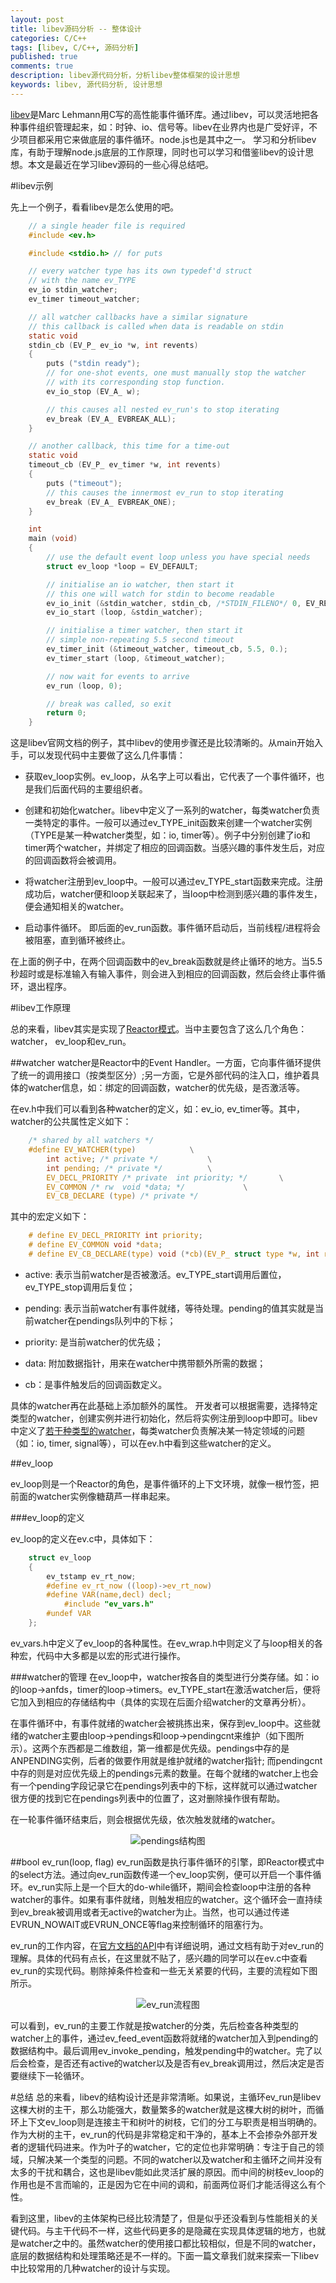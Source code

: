 ```yaml
---
layout: post
title: libev源码分析 -- 整体设计
categories: C/C++
tags: [libev, C/C++, 源码分析]
published: true
comments: true
description: libev源代码分析，分析libev整体框架的设计思想
keywords: libev, 源代码分析, 设计思想
---
```


[libev](http://software.schmorp.de/pkg/libev.html)是Marc Lehmann用C写的高性能事件循环库。通过libev，可以灵活地把各种事件组织管理起来，如：时钟、io、信号等。libev在业界内也是广受好评，不少项目都采用它来做底层的事件循环。node.js也是其中之一。 学习和分析libev库，有助于理解node.js底层的工作原理，同时也可以学习和借鉴libev的设计思想。本文是最近在学习libev源码的一些心得总结吧。

<!-- more -->

#libev示例

先上一个例子，看看libev是怎么使用的吧。

```c
	// a single header file is required
	#include <ev.h>

	#include <stdio.h> // for puts

	// every watcher type has its own typedef'd struct
	// with the name ev_TYPE
	ev_io stdin_watcher;
	ev_timer timeout_watcher;

	// all watcher callbacks have a similar signature
	// this callback is called when data is readable on stdin
	static void
	stdin_cb (EV_P_ ev_io *w, int revents)
	{
		puts ("stdin ready");
		// for one-shot events, one must manually stop the watcher
		// with its corresponding stop function.
		ev_io_stop (EV_A_ w);

		// this causes all nested ev_run's to stop iterating
		ev_break (EV_A_ EVBREAK_ALL);
	}

	// another callback, this time for a time-out
	static void
	timeout_cb (EV_P_ ev_timer *w, int revents)
	{
		puts ("timeout");
		// this causes the innermost ev_run to stop iterating
		ev_break (EV_A_ EVBREAK_ONE);
	}

	int
	main (void)
	{
		// use the default event loop unless you have special needs
		struct ev_loop *loop = EV_DEFAULT;

		// initialise an io watcher, then start it
		// this one will watch for stdin to become readable
		ev_io_init (&stdin_watcher, stdin_cb, /*STDIN_FILENO*/ 0, EV_READ);
		ev_io_start (loop, &stdin_watcher);

		// initialise a timer watcher, then start it
		// simple non-repeating 5.5 second timeout
		ev_timer_init (&timeout_watcher, timeout_cb, 5.5, 0.);
		ev_timer_start (loop, &timeout_watcher);

		// now wait for events to arrive
		ev_run (loop, 0);

		// break was called, so exit
		return 0;
	}
```

这是libev官网文档的例子，其中libev的使用步骤还是比较清晰的。从main开始入手，可以发现代码中主要做了这么几件事情：

* 获取ev_loop实例。ev_loop，从名字上可以看出，它代表了一个事件循环，也是我们后面代码的主要组织者。

* 创建和初始化watcher。libev中定义了一系列的watcher，每类watcher负责一类特定的事件。一般可以通过ev_TYPE_init函数来创建一个watcher实例（TYPE是某一种watcher类型，如：io, timer等）。例子中分别创建了io和timer两个watcher，并绑定了相应的回调函数。当感兴趣的事件发生后，对应的回调函数将会被调用。

* 将watcher注册到ev_loop中。一般可以通过ev_TYPE_start函数来完成。注册成功后，watcher便和loop关联起来了，当loop中检测到感兴趣的事件发生，便会通知相关的watcher。

* 启动事件循环。 即后面的ev_run函数。事件循环启动后，当前线程/进程将会被阻塞，直到循环被终止。

在上面的例子中，在两个回调函数中的ev_break函数就是终止循环的地方。当5.5秒超时或是标准输入有输入事件，则会进入到相应的回调函数，然后会终止事件循环，退出程序。

#libev工作原理

总的来看，libev其实是实现了[Reactor模式](http://delivery.acm.org/10.1145/230000/226255/p65-schmidt.pdf?ip=112.10.101.170&acc=ACTIVE%20SERVICE&CFID=175798313&CFTOKEN=73864269&__acm__=1350399757_644772085f9a19ff9d2fdb35159272bf)。当中主要包含了这么几个角色：watcher， ev_loop和ev_run。

##watcher 
watcher是Reactor中的Event Handler。一方面，它向事件循环提供了统一的调用接口（按类型区分）;另一方面，它是外部代码的注入口，维护着具体的watcher信息，如：绑定的回调函数，watcher的优先级，是否激活等。

在ev.h中我们可以看到各种watcher的定义，如：ev_io, ev_timer等。其中，watcher的公共属性定义如下：

```c
	/* shared by all watchers */
	#define EV_WATCHER(type)			\
		int active; /* private */			\
		int pending; /* private */			\
		EV_DECL_PRIORITY /* private  int priority; */		\
		EV_COMMON /* rw  void *data; */				\
		EV_CB_DECLARE (type) /* private */
```
其中的宏定义如下：

```c
	# define EV_DECL_PRIORITY int priority;
	# define EV_COMMON void *data;
	# define EV_CB_DECLARE(type) void (*cb)(EV_P_ struct type *w, int revents);
```
* active: 表示当前watcher是否被激活。ev_TYPE_start调用后置位，ev_TYPE_stop调用后复位；

* pending: 表示当前watcher有事件就绪，等待处理。pending的值其实就是当前watcher在pendings队列中的下标；

* priority: 是当前watcher的优先级；

* data: 附加数据指针，用来在watcher中携带额外所需的数据；

* cb：是事件触发后的回调函数定义。

具体的watcher再在此基础上添加额外的属性。
开发者可以根据需要，选择特定类型的watcher，创建实例并进行初始化，然后将实例注册到loop中即可。libev中定义了[若干种类型的watcher](http://pod.tst.eu/http://cvs.schmorp.de/libev/ev.pod#WATCHER_TYPES)，每类watcher负责解决某一特定领域的问题（如：io, timer, signal等），可以在ev.h中看到这些watcher的定义。

##ev_loop

ev_loop则是一个Reactor的角色，是事件循环的上下文环境，就像一根竹签，把前面的watcher实例像糖葫芦一样串起来。

###ev_loop的定义

ev_loop的定义在ev.c中，具体如下：

```c
	struct ev_loop
	{
		ev_tstamp ev_rt_now;
		#define ev_rt_now ((loop)->ev_rt_now)
		#define VAR(name,decl) decl;
			#include "ev_vars.h"
		#undef VAR
	};
```

ev_vars.h中定义了ev_loop的各种属性。在ev_wrap.h中则定义了与loop相关的各种宏，代码中大多都是以宏的形式进行操作。

###watcher的管理
在ev_loop中，watcher按各自的类型进行分类存储。如：io的loop->anfds，timer的loop->timers。ev_TYPE_start在激活watcher后，便将它加入到相应的存储结构中（具体的实现在后面介绍watcher的文章再分析）。

在事件循环中，有事件就绪的watcher会被挑拣出来，保存到ev_loop中。这些就绪的watcher主要由loop->pendings和loop->pendingcnt来维护（如下图所示）。这两个东西都是二维数组，第一维都是优先级。pendings中存的是ANPENDING实例，后者的做要作用就是维护就绪的watcher指针; 而pendingcnt中存的则是对应优先级上的pendings元素的数量。在每个就绪的watcher上也会有一个pending字段记录它在pendings列表中的下标，这样就可以通过watcher很方便的找到它在pendings列表中的位置了，这对删除操作很有帮助。

在一轮事件循环结束后，则会根据优先级，依次触发就绪的watcher。

<center>
	<img src="http://i.6.cn/cvbnm/f9/d3/73/334a86e7c2d386ed8c3e3174f3a543a3.png" alt="pendings结构图"/>
</center>

##bool ev_run(loop, flag)
ev_run函数是执行事件循环的引擎，即Reactor模式中的select方法。通过向ev_run函数传递一个ev_loop实例，便可以开启一个事件循环。ev_run实际上是一个巨大的do-while循环，期间会检查loop中注册的各种watcher的事件。如果有事件就绪，则触发相应的watcher。这个循环会一直持续到ev_break被调用或者无active的watcher为止。当然，也可以通过传递EVRUN_NOWAIT或EVRUN_ONCE等flag来控制循环的阻塞行为。

ev_run的工作内容，在[官方文档的API](http://pod.tst.eu/http://cvs.schmorp.de/libev/ev.pod#FUNCTIONS_CONTROLLING_EVENT_LOOPS)中有详细说明，通过文档有助于对ev_run的理解。具体的代码有点长，在这里就不贴了，感兴趣的同学可以在ev.c中查看ev_run的实现代码。剔除掉条件检查和一些无关紧要的代码，主要的流程如下图所示。

<center>
	<img src="http://i.6.cn/cvbnm/4f/7f/ea/36f77813a07b89788a1ede622c3d34f9.png" alt="ev_run流程图"/>
</center>

可以看到，ev_run的主要工作就是按watcher的分类，先后检查各种类型的watcher上的事件，通过ev_feed_event函数将就绪的watcher加入到pending的数据结构中。最后调用ev_invoke_pending，触发pending中的watcher。完了以后会检查，是否还有active的watcher以及是否有ev_break调用过，然后决定是否要继续下一轮循环。

#总结
总的来看，libev的结构设计还是非常清晰。如果说，主循环ev_run是libev这棵大树的主干，那么功能强大，数量繁多的watcher就是这棵大树的树叶，而循环上下文ev_loop则是连接主干和树叶的树枝，它们的分工与职责是相当明确的。作为大树的主干，ev_run的代码是非常稳定和干净的，基本上不会掺杂外部开发者的逻辑代码进来。作为叶子的watcher，它的定位也非常明确：专注于自己的领域，只解决某一个类型的问题。不同的watcher以及watcher和主循环之间并没有太多的干扰和耦合，这也是libev能如此灵活扩展的原因。而中间的树枝ev_loop的作用也是不言而喻的，正是因为它在中间的调和，前面两位哥们才能活得这么有个性。

看到这里，libev的主体架构已经比较清楚了，但是似乎还没看到与性能相关的关键代码。与主干代码不一样，这些代码更多的是隐藏在实现具体逻辑的地方，也就是watcher之中的。虽然watcher的使用接口都比较相似，但是不同的watcher，底层的数据结构和处理策略还是不一样的。下面一篇文章我们就来探索一下libev中比较常用的几种watcher的设计与实现。